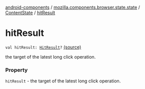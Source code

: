[android-components](../../index.md) / [mozilla.components.browser.state.state](../index.md) / [ContentState](index.md) / [hitResult](./hit-result.md)

# hitResult

`val hitResult: `[`HitResult`](../../mozilla.components.concept.engine/-hit-result/index.md)`?` [(source)](https://github.com/mozilla-mobile/android-components/blob/master/components/browser/state/src/main/java/mozilla/components/browser/state/state/ContentState.kt#L40)

the target of the latest long click operation.

### Property

`hitResult` - the target of the latest long click operation.
